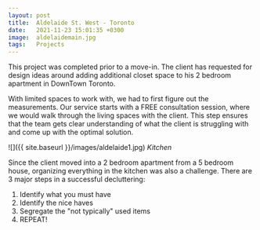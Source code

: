 ```yaml
---
layout: post
title:  Aldelaide St. West - Toronto
date:   2021-11-23 15:01:35 +0300
image:  aldelaidemain.jpg
tags:   Projects
---
```

This project was completed prior to a move-in. The client has requested for design ideas around adding additional closet space to his 2 bedroom apartment in DownTown Toronto.

With limited spaces to work with, we had to first figure out the measurements. Our service starts with a FREE consultation session, where we would walk through the living spaces with the client. This step ensures that the team gets clear understanding of what the client is struggling with and come up with the optimal solution.

![]({{ site.baseurl }}/images/aldelaide1.jpg)
*Kitchen*

Since the client moved into a 2 bedroom apartment from a 5 bedroom house, organizing everything in the kitchen was also a challenge. There are 3 major steps in a successful decluttering:

1. Identify what you must have
2. Identify the nice haves
3. Segregate the "not typically" used items
4. REPEAT!